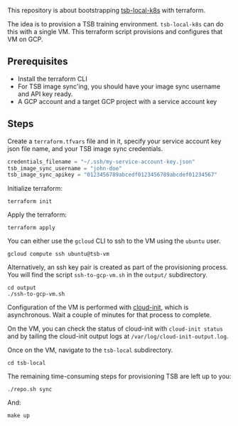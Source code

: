 This repository is about bootstrapping [tsb-local-k8s](https://github.com/boeboe/tetrate-service-bridge-minikube) with terraform.

The idea is to provision a TSB training environment.  `tsb-local-k8s` can do this with a single VM.  This terraform script provisions and configures that VM on GCP.

## Prerequisites

- Install the terraform CLI
- For TSB image sync'ing, you should have your image sync username and API key ready.
- A GCP account and a target GCP project with a service account key

## Steps

Create a `terraform.tfvars` file and in it, specify your service account key json file name, and your TSB image sync credentials.

```terraform
credentials_filename = "~/.ssh/my-service-account-key.json"
tsb_image_sync_username = "john-doe"
tsb_image_sync_apikey = "0123456789abcedf0123456789abcdef01234567"
```

Initialize terraform:

```shell
terraform init
```

Apply the terraform:

```shell
terraform apply
```

You can either use the `gcloud` CLI to ssh to the VM using the `ubuntu` user.

```shell
gcloud compute ssh ubuntu@tsb-vm
```

Alternatively, an ssh key pair is created as part of the provisioning process.  You will find the script `ssh-to-gcp-vm.sh` in the `output/` subdirectory.

```shell
cd output
./ssh-to-gcp-vm.sh
```

Configuration of the VM is performed with [cloud-init](https://cloudinit.readthedocs.io/), which is asynchronous.  Wait a couple of minutes for that process to complete.

On the VM, you can check the status of cloud-init with `cloud-init status` and by tailing the cloud-init output logs at `/var/log/cloud-init-output.log`.

Once on the VM, navigate to the `tsb-local` subdirectory.

```shell
cd tsb-local
```

The remaining time-consuming steps for provisioning TSB are left up to you:

```shell
./repo.sh sync
```

And:

```shell
make up
```

